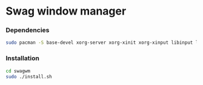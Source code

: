 # Swag window manager

### Dependencies

```sh
sudo pacman -S base-devel xorg-server xorg-xinit xorg-xinput libinput libx11 libxinerama libxft alacritty feh dex ttf-firacode-nerd nitrogen picom
```

### Installation

```sh
cd swagwm
sudo ./install.sh
```
